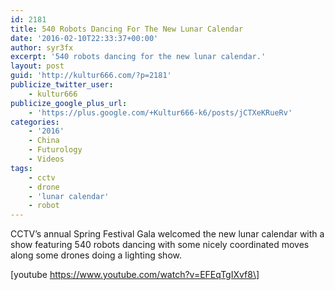 ```yaml
---
id: 2181
title: 540 Robots Dancing For The New Lunar Calendar
date: '2016-02-10T22:33:37+00:00'
author: syr3fx
excerpt: '540 robots dancing for the new lunar calendar.'
layout: post
guid: 'http://kultur666.com/?p=2181'
publicize_twitter_user:
    - kultur666
publicize_google_plus_url:
    - 'https://plus.google.com/+Kultur666-k6/posts/jCTXeKRueRv'
categories:
    - '2016'
    - China
    - Futurology
    - Videos
tags:
    - cctv
    - drone
    - 'lunar calendar'
    - robot
---
```


CCTV’s annual Spring Festival Gala welcomed the new lunar calendar with a show featuring 540 robots dancing with some nicely coordinated moves along some drones doing a lighting show.

\[youtube https://www.youtube.com/watch?v=EFEqTgIXvf8\]
